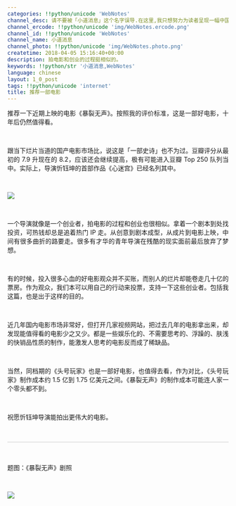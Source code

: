 ```yaml
---
categories: !!python/unicode 'WebNotes'
channel_desc: 请不要被「小道消息」这个名字误导.在这里,我只想努力为读者呈现一幅中国互联网的清明上河图.
channel_ercode: !!python/unicode 'img/WebNotes.ercode.png'
channel_id: !!python/unicode 'WebNotes'
channel_name: 小道消息
channel_photo: !!python/unicode 'img/WebNotes.photo.png'
createtime: 2018-04-05 15:16:40+00:00
description: 拍电影和创业的过程挺相似的。
keywords: !!python/str '小道消息,WebNotes'
language: chinese
layout: 1_0_post
tags: !!python/unicode 'internet'
title: 推荐一部电影
---
```

<div class="rich_media_content" id="js_content">
<p style="text-align: justify;">
         推荐一下近期上映的电影《暴裂无声》。按照我的评价标准，这是一部好电影，十年后仍然值得看。
        </p>
<p>
<br/>
</p>
<p style="text-align: justify;">
         跟当下烂片当道的国产电影市场比，说这是「一部史诗」也不为过。豆瓣评分从最初的 7.9 升现在的 8.2，应该还会继续提高，极有可能进入豆瓣 Top 250 队列当中。实际上，导演忻钰坤的首部作品《心迷宫》已经名列其中。
        </p>
<p>
<br/>
</p>
<p>
<img class="" data-copyright="0" data-ratio="0.44805194805194803" data-s="300,640" data-src="" data-type="png" data-w="770" src="{{ '/img/ow5rEn8QGlECq6jQibKQGNzt3ZgYiavA5mBBnHlPwzGWUpe9iagVpGicShgL9zicwK6aAN1oMMquicLQ4OAexCpBicGSw.png' | prepend: site.img | replace: '//','/' }}" style=""/>
</p>
<p>
<br/>
</p>
<p style="text-align: justify;">
         一个导演就像是一个创业者，拍电影的过程和创业也很相似。拿着一个剧本到处找投资，可热钱却总是追着热门 IP 走。从创意到剧本成型，从成片到电影上映，中间有很多曲折的路要走。很多有才华的青年导演在残酷的现实面前最后放弃了梦想。
        </p>
<p style="text-align: justify;">
<br/>
</p>
<p style="text-align: justify;">
         有的时候，投入很多心血的好电影观众并不买账，而别人的烂片却能卷走几十亿的票房。作为观众，我们本可以用自己的行动来投票，支持一下这些创业者。包括我这篇，也是出于这样的目的。
        </p>
<p style="text-align: justify;">
<br/>
</p>
<p style="text-align: justify;">
         近几年国内电影市场非常好，但打开几家视频网站，把过去几年的电影拿出来，却发现能值得看的电影少之又少。都是一些娱乐化的、不需要思考的、浮躁的、肤浅的快销品性质的制作，能激发人思考的电影反而成了稀缺品。
        </p>
<p style="text-align: justify;">
<br/>
</p>
<p style="text-align: justify;">
         当然，同档期的《头号玩家》也是一部好电影，也值得去看，作为对比，《头号玩家》制作成本约 1.5 亿到 1.75 亿美元之间。《暴裂无声》的制作成本可能连人家一个零头都不到。
        </p>
<p>
<br/>
</p>
<p style="text-align: justify;">
         祝愿忻钰坤导演能拍出更伟大的电影。
        </p>
<p style="white-space: normal;">
<br/>
</p>
<hr style="margin-top: 1em;margin-bottom: 1em;white-space: normal;max-width: 100%;font-family: Lato, Helvetica, Arial, freesans, clean, sans-serif;border-right-width: 0px;border-bottom-width: 0px;border-left-width: 0px;border-top-style: solid;border-top-color: rgb(234, 234, 234);height: 1px;color: rgb(51, 51, 51);font-size: 15px;box-sizing: border-box !important;word-wrap: break-word !important;"/>
<p style="white-space: normal;">
<br/>
</p>
<p>
         题图：《暴裂无声》剧照
        </p>
<p>
<br/>
</p>
<p>
<img class="" data-copyright="0" data-ratio="1" data-s="300,640" data-src="" data-type="jpeg" data-w="1152" src="{{ '/img/ow5rEn8QGlGpbPtAjlWLg7yxhSGiaw4TZuSlc85IZfjQ2ng4rKgmprqyIANsVgZWTicG2qPrQhIvH1q80AbwcEFA.jpeg' | prepend: site.img | replace: '//','/' }}" style=""/>
</p>
<p>
<br/>
</p>
</div>